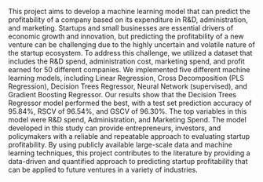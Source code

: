 This project aims to develop a machine learning model that can predict the profitability of a company based on its expenditure in R&D, administration, and marketing. Startups and small businesses are essential drivers of economic growth and innovation, but predicting the profitability of a new venture can be challenging due to the highly uncertain and volatile nature of the startup ecosystem.
To address this challenge, we utilized a dataset that includes the R&D spend, administration cost, marketing spend, and profit earned for 50 different companies.
We implemented five different machine learning models, including Linear Regression, Cross Decomposition (PLS Regression), Decision Trees Regressor, Neural Network (supervised), and Gradient Boosting Regressor.
Our results show that the Decision Trees Regressor model performed the best, with a test set prediction accuracy of 95.84%, RSCV of 96.54%, and GSCV of 96.30%. The top variables in this model were R&D spend, Administration, and Marketing Spend. 
The model developed in this study can provide entrepreneurs, investors, and policymakers with a reliable and repeatable approach to evaluating startup profitability. By using publicly available large-scale data and machine learning techniques, this project contributes to the literature by providing a data-driven and quantified approach to predicting startup profitability that can be applied to future ventures in a variety of industries.
